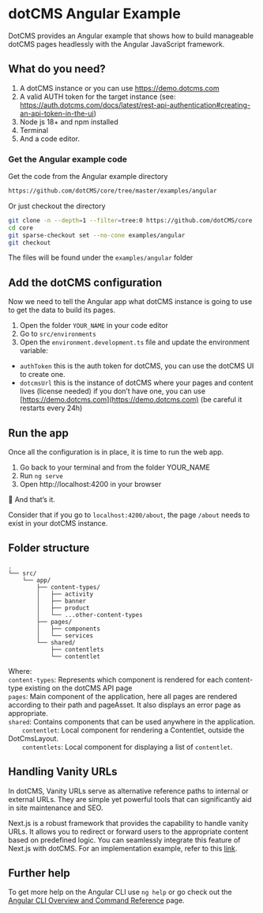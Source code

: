 # dotCMS Angular Example 

DotCMS provides an Angular example that shows how to build manageable dotCMS pages headlessly with the Angular JavaScript framework.

## What do you need?

1. A dotCMS instance or you can use https://demo.dotcms.com
2. A valid AUTH token for the target instance (see: https://auth.dotcms.com/docs/latest/rest-api-authentication#creating-an-api-token-in-the-ui)
3. Node js 18+ and npm installed
4. Terminal
5. And a code editor.

### Get the Angular example code

Get the code from the Angular example directory

```bash
https://github.com/dotCMS/core/tree/master/examples/angular
```

Or just checkout the directory

```bash 
git clone -n --depth=1 --filter=tree:0 https://github.com/dotCMS/core
cd core
git sparse-checkout set --no-cone examples/angular
git checkout
```
The files will be found under the `examples/angular` folder



## Add the dotCMS configuration

Now we need to tell the Angular app what dotCMS instance is going to use to get the data to build its pages.

1. Open the folder `YOUR_NAME` in your code editor
2. Go to `src/environments`
3. Open the `environment.development.ts` file and update the environment variable:

- `authToken` this is the auth token for dotCMS, you can use the dotCMS UI to create one.
- `dotcmsUrl` this is the instance of dotCMS where your pages and content lives (license needed) if you don’t have one, you can use [https://demo.dotcms.com](https://demo.dotcms.com) (be careful it restarts every 24h)

## Run the app

Once all the configuration is in place, it is time to run the web app.

1. Go back to your terminal and from the folder YOUR_NAME
2. Run `ng serve`
3. Open http://localhost:4200 in your browser

🎉 And that’s it.

Consider that if you go to `localhost:4200/about`, the page `/about` needs to exist in your dotCMS instance.

## Folder structure
```
.
└── src/
    └── app/
        ├── content-types/
        │   ├── activity
        │   ├── banner
        │   ├── product
        │   └── ...other-content-types
        ├── pages/
        │   ├── components
        │   └── services
        └── shared/
            ├── contentlets
            └── contentlet
```
Where: </br>
    `content-types`: Represents which component is rendered for each content-type existing on the dotCMS API page </br>
    `pages`: Main component of the application, here all pages are rendered according to their path and pageAsset. It also displays an error page as appropriate. </br>
    `shared`: Contains components that can be used anywhere in the application.</br>
    &emsp;&emsp;`contentlet`: Local component for rendering a Contentlet, outside the DotCmsLayout. </br>
    &emsp;&emsp;`contentlets`: Local component for displaying a list of `contentlet`.

## Handling Vanity URLs

In dotCMS, Vanity URLs serve as alternative reference paths to internal or external URLs. They are simple yet powerful tools that can significantly aid in site maintenance and SEO.

Next.js is a robust framework that provides the capability to handle vanity URLs. It allows you to redirect or forward users to the appropriate content based on predefined logic. You can seamlessly integrate this feature of Next.js with dotCMS. For an implementation example, refer to this [link](https://github.com/dotCMS/core/blob/master/examples/nextjs/src/app/utils/index.js).

## Further help

To get more help on the Angular CLI use `ng help` or go check out the [Angular CLI Overview and Command Reference](https://angular.io/cli) page.
